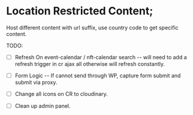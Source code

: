 # Location Restricted Content;

Host different content with url suffix, use country code to get specific content.

TODO: 
- [ ] Refresh On event-calendar / nft-calendar search -- will need to add a refresh trigger in cr ajax  all otherwise will refresh constantly.
- [ ] Form Logic -- If cannot send through WP, capture form submit and submit via proxy.
- [ ] Change all icons on CR to cloudinary.

- [ ] Clean up admin panel.
